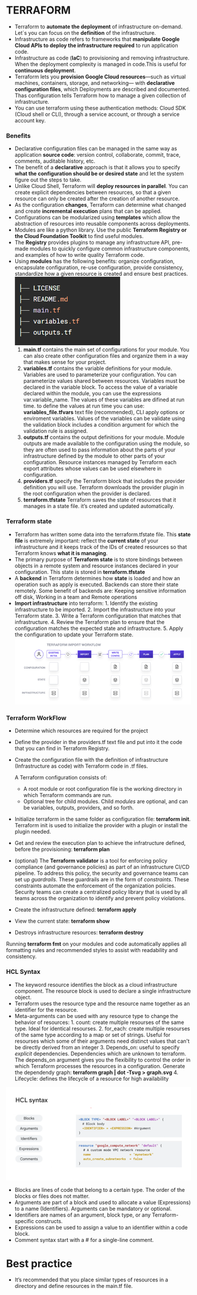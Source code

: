 # TERRAFORM

*   Terraform to **automate the deployment** of infrastructure on-demand. Let´s you can focus on the **definition** of the infrastructure.
*   Infrastructure as code refers to frameworks that **manipulate Google Cloud APIs to deploy the infrastructure required** to run application code.
*   Infrastructure as code (**IaC**) to provisioning and removing infrastructure. When the deployment complexity is managed in code.This is useful for **continuous deployment**. 
*   Terraform lets you **provision Google Cloud resources**—such as virtual machines, containers, storage, and networking— with **declarative configuration files**, which Deployments are described and documented. Thas configuration tells Terraform how to manage a given collection of infrastructure.
*   You can use terraform using these authentication methods: Cloud SDK (Cloud shell or CLI), through a service account, or through a service account key. 

### Benefits
*   Declarative configuration files can be managed in the same way as application **source code**: version control, collaborate, commit, trace, comments, auditable history, etc.
*   The benefit of a **declarative** approach is that it allows you to specify **what the configuration should be or desired state** and let the system figure out the steps to take.
*   Unlike Cloud Shell, Terraform will **deploy resources in parallel**. You can create explicit dependencies between resources, so that a given resource can only be created after the creation of another resource.
*   As the configuration **changes**, Terraform can determine what changed and create **incremental execution** plans that can be applied.
*   Configurations can be modularized using **templates** which allow the abstraction of resources into reusable components across deployments.
*   Modules are like a python library. Use the public **Terraform Registry or the Cloud Foundation Toolkit** to find useful modules.
*   The **Registry** provides plugins to manage any infrastructure API, pre-made modules to quickly configure common infrastructure components, and examples of how to write quality Terraform code.
*   Using **modules** has the following benefits: organize configuration, encapsulate configuration, re-use configuration, provide consistency, standardize how a given resource is created and ensure best practices. 
    ![terraform-structure](/img/terraform-structure.png)
    1.  **main.tf** contains the main set of configurations for your module. You can also create other configuration files and organize them in a way that makes sense for your project.
    2.  **variables.tf** contains the variable definitions for your module. Variables are used to parameterize your configuration. You can parameterize values shared between resources. Variables must be declared in the variable block. To access the value of a variable declared within the module, you can use the expressions var.variable_name. The values of these variables are difined at run time. to define the values at run time you can use: **variables_file.tfvars** text file (recommended), CLI apply options or enviroment variables. Values of the variables can be validate using the validation block includes a condition argument for which the validation rule is assigned.
    3.  **outputs.tf** contains the output definitions for your module. Module outputs are made available to the configuration using the module, so they are often used to pass information about the parts of your infrastructure defined by the module to other parts of your configuration. Resource instances managed by Terraform each export attributes whose values can be used elsewhere in configuration.
    4.  **providers.tf** specify the Terraform block that includes the provider definition you will use. Terraform downloads the provider plugin in the root configuration when the provider is declared.
    5.  **terraform.tfstate** Terraform saves the state of resources that it manages in a state file. it’s created and updated automatically.

### Terraform state
*   Terraform has written some data into the terraform.tfstate file. This **state file** is extremely important: reflect the **current state** of your infrastructure and it keeps track of the IDs of created resources so that Terraform knows **what it is managing**. 
*   The primary purpose of **Terraform state** is to store bindings between objects in a remote system and resource instances declared in your configuration. This state is stored in **terraform.tfstate**
*   A **backend** in Terraform determines how **state** is loaded and how an operation such as apply is executed. Backends can store their state remotely. Some benefit of backends are: Keeping sensitive information off disk, Working in a team and Remote operations
*   **Import infrastructure** into terraform:
        1.  Identify the existing infrastructure to be imported.
        2.  Import the infrastructure into your Terraform state.
        3.  Write a Terraform configuration that matches that infrastructure.
        4.  Review the Terraform plan to ensure that the configuration matches the expected state and infrastructure.
        5.  Apply the configuration to update your Terraform state.
        ![import-terraform-configuration](/img/import-terraform-configuration.png)

### Terraform WorkFlow
-   Determine which resources are required for the project
-   Define the provider in the providers.tf text file and put into it the code that you can find in Terraform Registry.
-   Create the configuration file with the definition of infrastructure (Infrastructure as code) with Terraform code in .tf files.
    
    A Terraform configuration consists of: 
    -   A root module or root configuration file is the working directory in which Terraform commands are run.
    -   Optional tree for child modules. Child *modules* are optional, and can be variables, outputs, providers, and so forth.
-   Initialize terraform in the same folder as configuration file: **terraform init**. Terraform init is used to initialize the provider with a plugin or install the plugin needed.
-   Get and review the execution plan to achieve the infratructure defined, before the provisioning: **terraform plan**
-   (optional) The **Terraform validator** is a tool for enforcing policy compliance (and governance policies) as part of an infrastructure CI/CD pipeline. To address this policy, the security and governance teams can set up *guardrails*. These guardrails are in the form of *constraints*. These constraints automate the enforcement of the organization policies. Security teams can create a centralized policy library that is used by all teams across the organization to identify and prevent policy violations.
-   Create the infrastructure defined: **terraform apply**
-   View the current state: **terraform show**
-   Destroys infrastructure resources: **terraform destroy**

Running **terraform fmt** on your modules and code automatically applies all formatting rules and recommended styles to assist with readability and consistency.

### HCL Syntax
*   The keyword resource identifies the block as a cloud infrastructure component. The resource block is used to declare a single infrastructure object.
*   Terraform uses the resource type and the resource name together as an identifier for the resource.
*   Meta-arguments can be used with any resource type to change the behavior of resources:
        1.  count: create multiple resourses of the same type. Ideal for identical resourses. 
        2.  for_each: create multiple resourses of the same type according to a map or set of strings. Useful for resourses which some of their arguments need distinct values that can't be directly derived from an integer
        3.  Depends_on: useful to specify *explicit* dependencies. Dependencies which are unknown to terraform. The depends_on argument gives you the flexibility to control the order in which Terraform processes the resources in a configuration.
            Generate the dependendy graph: **terraform graph | dot -Tsvg > graph.svg**
        4.  Lifecycle: defines the lifecycle of a resource for high availability

![terraform-hcl-syntax](/img/terraform-hcl-syntax.png)

-   Blocks are lines of code that belong to a certain type. The order of the blocks or files does not matter.
-   Arguments are part of a block and used to allocate a value (Expressions) to a name (Identifiers). Arguments can be mandatory or optional.
-   Identifiers are names of an argument, block type, or any Terraform-specific constructs.
-   Expressions can be used to assign a value to an identifier within a code block.
-   Comment syntax start with a # for a single-line comment.

# Best practice
-   It’s recommended that you place similar types of resources in a directory and define resources in the main.tf file.
